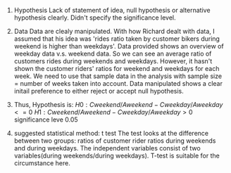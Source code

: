 1. Hypothesis 
  Lack of statement of idea, null hypothesis or alternative hypothesis clearly.
  Didn't specify the significance level.

2. Data
   Data are clealy manipulated. 
   With how Richard dealt with data, I assumed that his idea was 'rides ratio taken by customer bikers during weekend is higher than weekdays'. 
   Data provided shows an overview of weekday data v.s. weekend data. So we can see an average ratio of customers rides during weekends and weekdays. 
   However, it hasn't shown the customer riders' ratios for weekend and weekdays for each week. We need to use that sample data in the analysis with sample size = number of weeks taken into account.
   Data manipulated shows a clear initail preference to either reject or accept null hypothesis.

3. Thus, Hypothesis is:
  $H0: Cweekend/Aweekend - Cweekday/Aweekday <= 0$
  $H1: Cweekend/Aweekend - Cweekday/Aweekday > 0$
  significance leve 0.05

4. suggested statistical method: t test
  The test looks at the difference between two groups: ratios of customer rider ratios during weekends and during weekdays. The independent variables consist of two variables(during weekends/during weekdays). T-test is suitable for the circumstance here.
